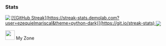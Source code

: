 ### Stats
<div align="left">
 <a href="https://github.com/ezequielmariscal">
  <img align="left" src="https://git.io/streak-stats" />
  [![GitHub Streak](https://streak-stats.demolab.com?user=ezequielmariscal&theme=python-dark)](https://git.io/streak-stats)
</a>
<a href="https://github.com/ezequielmariscal">
  <img align="center" src="https://github-readme-streak-stats.herokuapp.com/?user=shravanatirtha&theme=darcula" />
</a>
<br>
 
 <img src="https://media.giphy.com/media/iY8CRBdQXODJSCERIr/giphy.gif" width="30px">&nbsp;My Zone
 <br>
